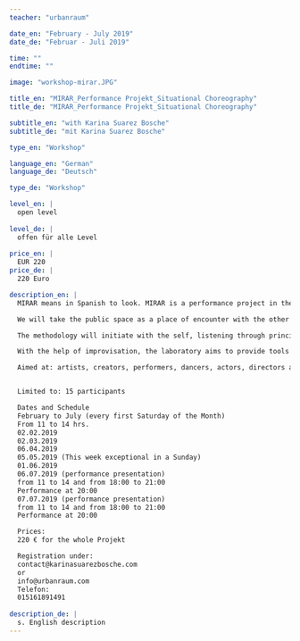 ```yaml
---
teacher: "urbanraum"

date_en: "February - July 2019"
date_de: "Februar - Juli 2019"

time: ""
endtime: ""

image: "workshop-mirar.JPG"

title_en: "MIRAR_Performance Projekt_Situational Choreography"
title_de: "MIRAR_Performance Projekt_Situational Choreography"

subtitle_en: "with Karina Suarez Bosche"
subtitle_de: "mit Karina Suarez Bosche"

type_en: "Workshop"

language_en: "German"
language_de: "Deutsch"

type_de: "Workshop"

level_en: |
  open level  
  
level_de: |
  offen für alle Level  
  
price_en: |
  EUR 220
price_de: |
  220 Euro

description_en: |
  MIRAR means in Spanish to look. MIRAR is a performance project in the form of a laboratory that reflects on the human condition of loneliness in contemporary society. Working in a studio and later in public spaces, we will generate minimal performative actions that interfere in the personal space of the passerby.

  We will take the public space as a place of encounter with the other and as a natural setting for performance actions. Working on improvisation and somatic principles (with somatic methods), a situational choreography will be developed that has the flexibility of being presented in different open and public spaces.  By situational choreography I mean: a choreography that is permeable to a specific social context and reacts to a spontaneous public.

  The methodology will initiate with the self, listening through principles of somatic methods, exercises of improvisation, and authentic movement. We will then work  with close interaction among the participants of the workshop, improvisation exercises and relationships between them that achieve a state of vulnerability. Afterwards,  this perception and interaction will expand towards open and public space, inhabiting spaces as scenarios. We will construct images of the body in space, composing with the single body and its position in it. The last step will be the relationship of looking, through the method of participating observation. We will observe, listen and write; echoing sensitive experiences into the body and then constructing performative actions that seek closeness with people.

  With the help of improvisation, the laboratory aims to provide tools to expand not only the internal perception but also the external one: What happens in my spatial context? Where and with whom I am? With whom do I co-exist? Socio-cultural-geographical-perception. That is: learning to be present.  

  Aimed at: artists, creators, performers, dancers, actors, directors and to all people with an interest in the performance and its expression in the public space. No knowledge in performance is needed


  Limited to: 15 participants  

  Dates and Schedule    
  February to July (every first Saturday of the Month)    
  From 11 to 14 hrs.  
  02.02.2019  
  02.03.2019  
  06.04.2019   
  05.05.2019 (This week exceptional in a Sunday)  
  01.06.2019  
  06.07.2019 (performance presentation)  
  from 11 to 14 and from 18:00 to 21:00   
  Performance at 20:00  
  07.07.2019 (performance presentation)  
  from 11 to 14 and from 18:00 to 21:00   
  Performance at 20:00  

  Prices:  
  220 € for the whole Projekt   

  Registration under:  
  contact@karinasuarezbosche.com  
  or  
  info@urbanraum.com  
  Telefon:  
  015161891491  
  
description_de: |
  s. English description
---
```




